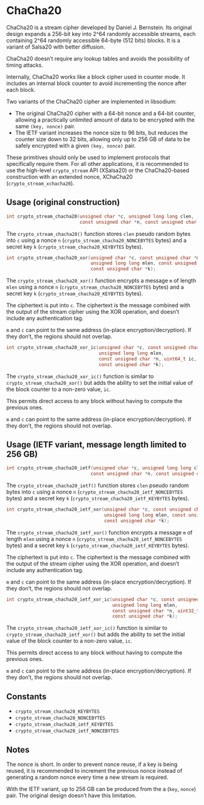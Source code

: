 # ChaCha20

ChaCha20 is a stream cipher developed by Daniel J. Bernstein. Its original design expands a 256-bit key into 2^64 randomly accessible streams, each containing 2^64 randomly accessible 64-byte (512 bits) blocks. It is a variant of Salsa20 with better diffusion.

ChaCha20 doesn’t require any lookup tables and avoids the possibility of timing attacks.

Internally, ChaCha20 works like a block cipher used in counter mode. It includes an internal block counter to avoid incrementing the nonce after each block.

Two variants of the ChaCha20 cipher are implemented in libsodium:

  - The original ChaCha20 cipher with a 64-bit nonce and a 64-bit counter, allowing a practically unlimited amount of data to be encrypted with the same `(key, nonce)` pair.
  - The IETF variant increases the nonce size to 96 bits, but reduces the counter size down to 32 bits, allowing only up to 256 GB of data to be safely encrypted with a given `(key, nonce)` pair.

These primitives should only be used to implement protocols that specifically require them. For all other applications, it is recommended to use the high-level `crypto_stream` API (XSalsa20) or the ChaCha20-based construction with an extended nonce, XChaCha20 (`crypto_stream_xchacha20`).

## Usage (original construction)

``` c
int crypto_stream_chacha20(unsigned char *c, unsigned long long clen,
                           const unsigned char *n, const unsigned char *k);
```

The `crypto_stream_chacha20()` function stores `clen` pseudo random bytes into `c` using a nonce `n` (`crypto_stream_chacha20_NONCEBYTES` bytes) and a secret key `k` (`crypto_stream_chacha20_KEYBYTES` bytes).

``` c
int crypto_stream_chacha20_xor(unsigned char *c, const unsigned char *m,
                               unsigned long long mlen, const unsigned char *n,
                               const unsigned char *k);
```

The `crypto_stream_chacha20_xor()` function encrypts a message `m` of length `mlen` using a nonce `n` (`crypto_stream_chacha20_NONCEBYTES` bytes) and a secret key `k` (`crypto_stream_chacha20_KEYBYTES` bytes).

The ciphertext is put into `c`. The ciphertext is the message combined with the output of the stream cipher using the XOR operation, and doesn’t include any authentication tag.

`m` and `c` can point to the same address (in-place encryption/decryption). If they don’t, the regions should not overlap.

``` c
int crypto_stream_chacha20_xor_ic(unsigned char *c, const unsigned char *m,
                                  unsigned long long mlen,
                                  const unsigned char *n, uint64_t ic,
                                  const unsigned char *k);
```

The `crypto_stream_chacha20_xor_ic()` function is similar to `crypto_stream_chacha20_xor()` but adds the ability to set the initial value of the block counter to a non-zero value, `ic`.

This permits direct access to any block without having to compute the previous ones.

`m` and `c` can point to the same address (in-place encryption/decryption). If they don’t, the regions should not overlap.

## Usage (IETF variant, message length limited to 256 GB)

``` c
int crypto_stream_chacha20_ietf(unsigned char *c, unsigned long long clen,
                               const unsigned char *n, const unsigned char *k);
```

The `crypto_stream_chacha20_ietf()` function stores `clen` pseudo random bytes into `c` using a nonce `n` (`crypto_stream_chacha20_ietf_NONCEBYTES` bytes) and a secret key `k` (`crypto_stream_chacha20_ietf_KEYBYTES` bytes).

``` c
int crypto_stream_chacha20_ietf_xor(unsigned char *c, const unsigned char *m,
                                    unsigned long long mlen, const unsigned char *n,
                                    const unsigned char *k);
```

The `crypto_stream_chacha20_ietf_xor()` function encrypts a message `m` of length `mlen` using a nonce `n` (`crypto_stream_chacha20_ietf_NONCEBYTES` bytes) and a secret key `k` (`crypto_stream_chacha20_ietf_KEYBYTES` bytes).

The ciphertext is put into `c`. The ciphertext is the message combined with the output of the stream cipher using the XOR operation, and doesn’t include any authentication tag.

`m` and `c` can point to the same address (in-place encryption/decryption). If they don’t, the regions should not overlap.

``` c
int crypto_stream_chacha20_ietf_xor_ic(unsigned char *c, const unsigned char *m,
                                       unsigned long long mlen,
                                       const unsigned char *n, uint32_t ic,
                                       const unsigned char *k);
```

The `crypto_stream_chacha20_ietf_xor_ic()` function is similar to `crypto_stream_chacha20_ietf_xor()` but adds the ability to set the initial value of the block counter to a non-zero value, `ic`.

This permits direct access to any block without having to compute the previous ones.

`m` and `c` can point to the same address (in-place encryption/decryption). If they don’t, the regions should not overlap.

## Constants

  - `crypto_stream_chacha20_KEYBYTES`
  - `crypto_stream_chacha20_NONCEBYTES`
  - `crypto_stream_chacha20_ietf_KEYBYTES`
  - `crypto_stream_chacha20_ietf_NONCEBYTES`

## Notes

The nonce is short. In order to prevent nonce reuse, if a key is being reused, it is recommended to increment the previous nonce instead of generating a random nonce every time a new stream is required.

With the IETF variant, up to 256 GB can be produced from the a (`key`, `nonce`) pair. The original design doesn’t have this limitation.
